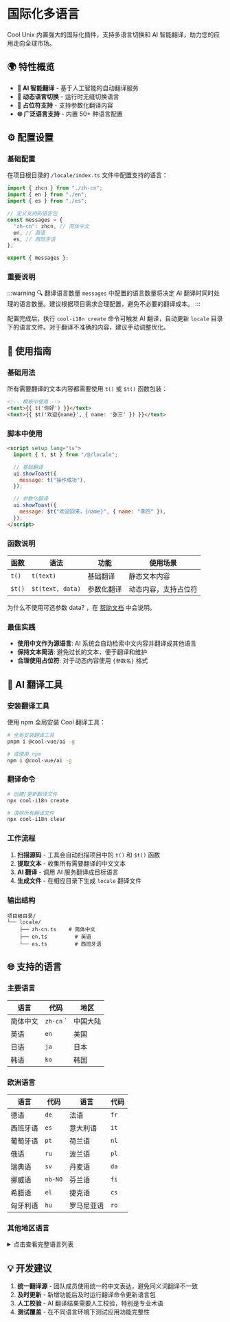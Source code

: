 # 国际化多语言

Cool Unix 内置强大的国际化插件，支持多语言切换和 AI 智能翻译，助力您的应用走向全球市场。

## 🌍 特性概览

- **🤖 AI 智能翻译** - 基于人工智能的自动翻译服务
- **🔄 动态语言切换** - 运行时无缝切换语言
- **📝 占位符支持** - 支持参数化翻译内容
- **🌐 广泛语言支持** - 内置 50+ 种语言配置

## ⚙️ 配置设置

### 基础配置

在项目根目录的 `/locale/index.ts` 文件中配置支持的语言：

```js
import { zhcn } from "./zh-cn";
import { en } from "./en";
import { es } from "./es";

// 定义支持的语言包
const messages = {
  "zh-cn": zhcn, // 简体中文
  en, // 英语
  es, // 西班牙语
};

export { messages };
```

### 重要说明

:::warning 🔍 翻译语言数量
`messages` 中配置的语言数量将决定 AI 翻译时同时处理的语言数量。建议根据项目需求合理配置，避免不必要的翻译成本。
:::

配置完成后，执行 `cool-i18n create` 命令可触发 AI 翻译，自动更新 `locale` 目录下的语言文件。对于翻译不准确的内容，建议手动调整优化。

## 📝 使用指南

### 基础用法

所有需要翻译的文本内容都需要使用 `t()` 或 `$t()` 函数包装：

```html
<!-- 模板中使用 -->
<text>{{ t('你好') }}</text>
<text>{{ $t('欢迎{name}', { name: '张三' }) }}</text>
```

### 脚本中使用

```html
<script setup lang="ts">
  import { t, $t } from "/@/locale";

  // 基础翻译
  ui.showToast({
    message: t("操作成功"),
  });

  // 参数化翻译
  ui.showToast({
    message: $t("欢迎回来，{name}", { name: "李四" }),
  });
</script>
```

### 函数说明

| 函数   | 语法             | 功能       | 使用场景             |
| ------ | ---------------- | ---------- | -------------------- |
| `t()`  | `t(text)`        | 基础翻译   | 静态文本内容         |
| `$t()` | `$t(text, data)` | 参数化翻译 | 动态内容，支持占位符 |

为什么不使用可选参数 data? ，在 [帮助文档](/src/introduce/help.md) 中会说明。

### 最佳实践

- **使用中文作为源语言**: AI 系统会自动检索中文内容并翻译成其他语言
- **保持文本简洁**: 避免过长的文本，便于翻译和维护
- **合理使用占位符**: 对于动态内容使用 `{参数名}` 格式

## 🤖 AI 翻译工具

### 安装翻译工具

使用 npm 全局安装 Cool 翻译工具：

```bash
# 全局安装翻译工具
pnpm i @cool-vue/ai -g

# 或使用 npm
npm i @cool-vue/ai -g
```

### 翻译命令

```bash
# 创建/更新翻译文件
npx cool-i18n create

# 清除所有翻译文件
npx cool-i18n clear
```

### 工作流程

1. **扫描源码** - 工具会自动扫描项目中的 `t()` 和 `$t()` 函数
2. **提取文本** - 收集所有需要翻译的中文文本
3. **AI 翻译** - 调用 AI 服务翻译成目标语言
4. **生成文件** - 在相应目录下生成 `locale` 翻译文件

### 输出结构

```
项目根目录/
└── locale/
    ├── zh-cn.ts    # 简体中文
    ├── en.ts         # 英语
    └── es.ts         # 西班牙语
```

## 🌐 支持的语言

### 主要语言

| 语言     | 代码      | 地区     |
| -------- | --------- | -------- |
| 简体中文 | `zh-cn` ` | 中国大陆 |
| 英语     | `en`      | 美国     |
| 日语     | `ja`      | 日本     |
| 韩语     | `ko`      | 韩国     |

### 欧洲语言

| 语言     | 代码    | 语言       | 代码 |
| -------- | ------- | ---------- | ---- |
| 德语     | `de`    | 法语       | `fr` |
| 西班牙语 | `es`    | 意大利语   | `it` |
| 葡萄牙语 | `pt`    | 荷兰语     | `nl` |
| 俄语     | `ru`    | 波兰语     | `pl` |
| 瑞典语   | `sv`    | 丹麦语     | `da` |
| 挪威语   | `nb-NO` | 芬兰语     | `fi` |
| 希腊语   | `el`    | 捷克语     | `cs` |
| 匈牙利语 | `hu`    | 罗马尼亚语 | `ro` |

### 其他地区语言

<details>
<summary>点击查看完整语言列表</summary>

| 语言         | 代码         | 语言         | 代码    |
| ------------ | ------------ | ------------ | ------- |
| 阿拉伯语     | `ar`         | 希伯来语     | `he`    |
| 土耳其语     | `tr`         | 波斯语       | `fa`    |
| 泰语         | `th`         | 越南语       | `vi`    |
| 印度尼西亚语 | `id`         | 马来语       | `ms`    |
| 孟加拉语     | `bn`         | 泰米尔语     | `ta`    |
| 乌克兰语     | `uk`         | 保加利亚语   | `bg`    |
| 克罗地亚语   | `hr`         | 塞尔维亚语   | `sr`    |
| 斯洛伐克语   | `sk`         | 斯洛文尼亚语 | `sl`    |
| 立陶宛语     | `lt`         | 拉脱维亚语   | `lv`    |
| 爱沙尼亚语   | `et`         | 加泰罗尼亚语 | `ca`    |
| 巴斯克语     | `eu`         | 世界语       | `eo`    |
| 库尔德语     | `ku` / `ckb` | 亚美尼亚语   | `hy-am` |
| 阿塞拜疆语   | `az`         | 哈萨克语     | `kk`    |
| 吉尔吉斯语   | `ky`         | 蒙古语       | `mn`    |
| 土库曼语     | `tk`         | 维吾尔语     | `ug-cn` |
| 高棉语       | `km`         | 南非荷兰语   | `af`    |
| 普什图语     | `pa`         | 巴西葡萄牙语 | `pt-br` |

</details>

## 💡 开发建议

1. **统一翻译源** - 团队成员使用统一的中文表达，避免同义词翻译不一致
2. **及时更新** - 新增功能后及时运行翻译命令更新语言包
3. **人工校验** - AI 翻译结果需要人工校验，特别是专业术语
4. **测试覆盖** - 在不同语言环境下测试应用功能完整性
